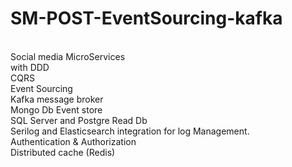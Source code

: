 # SM-POST-EventSourcing-kafka
</br>
Social media MicroServices 
</br>
with DDD 
</br>
CQRS 
</br>
Event Sourcing 
</br>
Kafka message broker 
</br>
Mongo Db Event store 
</br>
SQL Server and Postgre Read Db 
</br>
Serilog and Elasticsearch integration for log Management.
</br>
Authentication & Authorization
</br>
Distributed cache (Redis)
